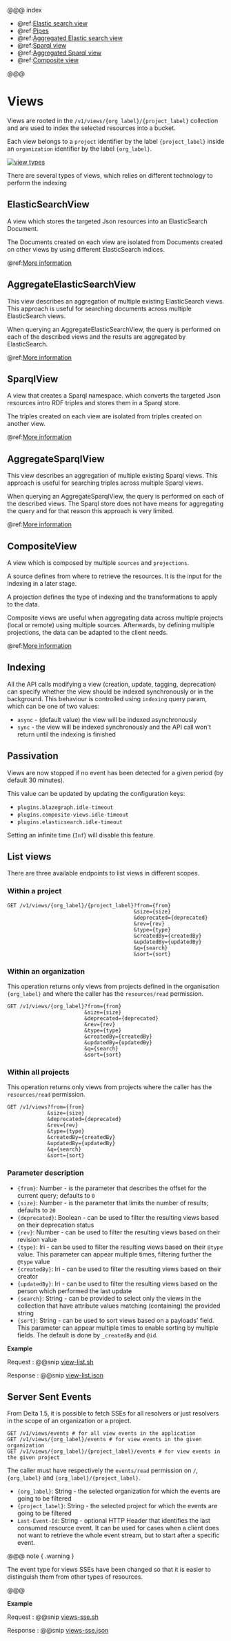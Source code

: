 @@@ index

* @ref:[Elastic search view](elasticsearch-view-api.md)
* @ref:[Pipes](pipes.md)
* @ref:[Aggregated Elastic search view](aggregated-es-view-api.md)
* @ref:[Sparql view](sparql-view-api.md)
* @ref:[Aggregated Sparql view](aggregated-sparql-view-api.md)
* @ref:[Composite view](composite-view-api.md)

@@@

# Views

Views are rooted in the `/v1/views/{org_label}/{project_label}` collection and are used to index the selected resources 
into a bucket. 

Each view belongs to a `project` identifier by the label `{project_label}` inside an `organization` identifier by the label `{org_label}`.


[![view types](../assets/views/defaults.png "View types")](../assets/views/defaults.png)

There are several types of views, which relies on different technology to perform the indexing

## ElasticSearchView

A view which stores the targeted Json resources into an ElasticSearch Document.

The Documents created on each view are isolated from Documents created on other views by using different ElasticSearch
indices.

@ref:[More information](elasticsearch-view-api.md)

## AggregateElasticSearchView

This view describes an aggregation of multiple existing ElasticSearch views. This approach is useful for searching
documents across multiple ElasticSearch views.

When querying an AggregateElasticSearchView, the query is performed on each of the described views and the results
are aggregated by ElasticSearch.

@ref:[More information](aggregated-es-view-api.md)

## SparqlView

A view that creates a Sparql namespace. which converts the targeted Json resources intro RDF triples and stores them in 
a Sparql store.

The triples created on each view are isolated from triples created on another view.

@ref:[More information](sparql-view-api.md)

## AggregateSparqlView

This view describes an aggregation of multiple existing Sparql views. This approach is useful for searching triples
across multiple Sparql views.

When querying an AggregateSparqlView, the query is performed on each of the described views. The Sparql store does
not have means for aggregating the query and for that reason this approach is very limited.

@ref:[More information](aggregated-sparql-view-api.md)

## CompositeView

A view which is composed by multiple `sources` and `projections`.

A source defines from where to retrieve the resources. It is the input for the indexing in a later stage.

A projection defines the type of indexing and the transformations to apply to the data.

Composite views are useful when aggregating data across multiple projects (local or remote) using multiple sources. 
Afterwards, by defining multiple projections, the data can be adapted to the client needs.

@ref:[More information](composite-view-api.md)

## Indexing

All the API calls modifying a view (creation, update, tagging, deprecation) can specify whether the view should be indexed
synchronously or in the background. This behaviour is controlled using `indexing` query param, which can be one of two values:

- `async` - (default value) the view will be indexed asynchronously
- `sync` - the view will be indexed synchronously and the API call won't return until the indexing is finished

## Passivation

Views are now stopped if no event has been detected for a given period (by default 30 minutes).

This value can be updated by updating the configuration keys:
- `plugins.blazegraph.idle-timeout`
- `plugins.composite-views.idle-timeout`
- `plugins.elasticsearch.idle-timeout`

Setting an infinite time (`Inf`) will disable this feature.

## List views

There are three available endpoints to list views in different scopes.

### Within a project

```
GET /v1/views/{org_label}/{project_label}?from={from}
                                         &size={size}
                                         &deprecated={deprecated}
                                         &rev={rev}
                                         &type={type}
                                         &createdBy={createdBy}
                                         &updatedBy={updatedBy}
                                         &q={search}
                                         &sort={sort}
```

### Within an organization

This operation returns only views from projects defined in the organisation `{org_label}` and where the caller has the `resources/read` permission.

```
GET /v1/views/{org_label}?from={from}
                         &size={size}
                         &deprecated={deprecated}
                         &rev={rev}
                         &type={type}
                         &createdBy={createdBy}
                         &updatedBy={updatedBy}
                         &q={search}
                         &sort={sort}
```

### Within all projects

This operation returns only views from projects where the caller has the `resources/read` permission.

```
GET /v1/views?from={from}
             &size={size}
             &deprecated={deprecated}
             &rev={rev}
             &type={type}
             &createdBy={createdBy}
             &updatedBy={updatedBy}
             &q={search}
             &sort={sort}
```

### Parameter description

- `{from}`: Number - is the parameter that describes the offset for the current query; defaults to `0`
- `{size}`: Number - is the parameter that limits the number of results; defaults to `20`
- `{deprecated}`: Boolean - can be used to filter the resulting views based on their deprecation status
- `{rev}`: Number - can be used to filter the resulting views based on their revision value
- `{type}`: Iri - can be used to filter the resulting views based on their `@type` value. This parameter can appear 
  multiple times, filtering further the `@type` value
- `{createdBy}`: Iri - can be used to filter the resulting views based on their creator
- `{updatedBy}`: Iri - can be used to filter the resulting views based on the person which performed the last update
- `{search}`: String - can be provided to select only the views in the collection that have attribute values matching 
  (containing) the provided string
- `{sort}`: String - can be used to sort views based on a payloads' field. This parameter can appear multiple times to 
  enable sorting by multiple fields. The default is done by `_createdBy` and `@id`.


**Example**

Request
:   @@snip [view-list.sh](../assets/views/list.sh)

Response
:   @@snip [view-list.json](../assets/views/list.json)

## Server Sent Events

From Delta 1.5, it is possible to fetch SSEs for all resolvers or just resolvers
in the scope of an organization or a project.

```
GET /v1/views/events # for all view events in the application
GET /v1/views/{org_label}/events # for view events in the given organization
GET /v1/views/{org_label}/{project_label}/events # for view events in the given project
```

The caller must have respectively the `events/read` permission on `/`, `{org_label}` and `{org_label}/{project_label}`.

- `{org_label}`: String - the selected organization for which the events are going to be filtered
- `{project_label}`: String - the selected project for which the events are going to be filtered
- `Last-Event-Id`: String - optional HTTP Header that identifies the last consumed resource event. It can be used for
  cases when a client does not want to retrieve the whole event stream, but to start after a specific event.

@@@ note { .warning }

The event type for views SSEs have been changed so that it is easier to distinguish them from other types of resources.

@@@

**Example**

Request
:   @@snip [views-sse.sh](../assets/views/sse.sh)

Response
:   @@snip [views-sse.json](../assets/views/sse.json)
